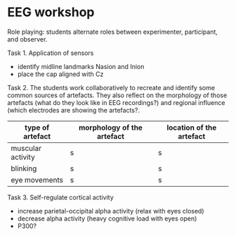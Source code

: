 ---
---

# EEG workshop

Role playing: students alternate roles between experimenter, participant, and observer.

Task 1. Application of sensors
- identify midline landmarks Nasion and Inion 
- place the cap aligned with Cz

Task 2. The students work collaboratively to recreate and identify some common sources of artefacts. They also reflect on the morphology of those artefacts (what do they look like in EEG recordings?) and regional influence (which electrodes are showing the artefacts?.

| type of artefact  | morphology of the artefact | location of the artefact |
| ----------------- | -------------------------- | --- |
| muscular activity |  s  |  s  |
| blinking          |  s  |  s  |
| eye movements     |  s  |  s  |


Task 3. Self-regulate cortical activity
- increase parietal-occipital alpha activity (relax with eyes closed)
- decrease alpha activity (heavy cognitive load with eyes open)
- P300?
